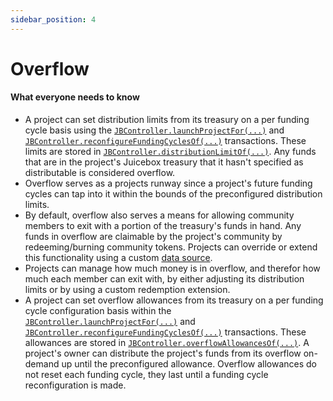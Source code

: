 ```yaml
---
sidebar_position: 4
---
```


# Overflow

#### What everyone needs to know

* A project can set distribution limits from its treasury on a per funding cycle basis using the [`JBController.launchProjectFor(...)`](../../api/contracts/or-controllers/jbcontroller/write/launchprojectfor.md) and [`JBController.reconfigureFundingCyclesOf(...)`](../../api/contracts/or-controllers/jbcontroller/write/reconfigurefundingcyclesof.md) transactions. These limits are stored in [`JBController.distributionLimitOf(...)`](../../api/contracts/or-controllers/jbcontroller/read/distributionlimitof.md). Any funds that are in the project's Juicebox treasury that it hasn't specified as distributable is considered overflow.
* Overflow serves as a projects runway since a project's future funding cycles can tap into it within the bounds of the preconfigured distribution limits.
* By default, overflow also serves a means for allowing community members to exit with a portion of the treasury's funds in hand. Any funds in overflow are claimable by the project's community by redeeming/burning community tokens. Projects can override or extend this functionality using a custom [data source](data-source.md).
* Projects can manage how much money is in overflow, and therefor how much each member can exit with, by either adjusting its distribution limits or by using a custom redemption extension.
* A project can set overflow allowances from its treasury on a per funding cycle configuration basis within the [`JBController.launchProjectFor(...)`](../../api/contracts/or-controllers/jbcontroller/write/launchprojectfor.md) and [`JBController.reconfigureFundingCyclesOf(...)`](../../api/contracts/or-controllers/jbcontroller/write/reconfigurefundingcyclesof.md) transactions. These allowances are stored in [`JBController.overflowAllowancesOf(...)`](../../api/contracts/or-controllers/jbcontroller/read/overflowallowanceof.md). A project's owner can distribute the project's funds from its overflow on-demand up until the preconfigured allowance. Overflow allowances do not reset each funding cycle, they last until a funding cycle reconfiguration is made.

